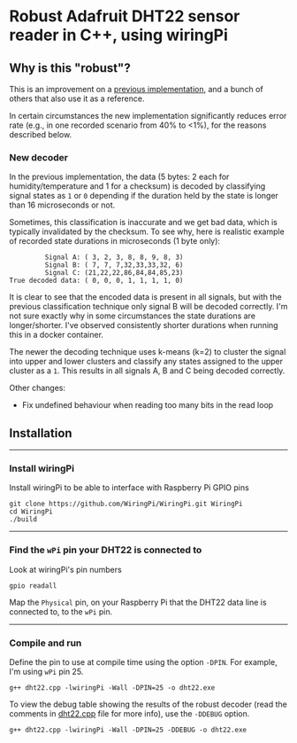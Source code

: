 # Robust Adafruit DHT22 sensor reader in C++, using wiringPi

## Why is this "robust"?

This is an improvement on a [previous implementation](http://www.uugear.com/portfolio/read-dht1122-temperature-humidity-sensor-from-raspberry-pi/), and a bunch of others that also use it as a reference.

In certain circumstances the new implementation significantly reduces error rate (e.g., in one recorded scenario from 40% to <1%), for the reasons described below.

### New decoder

In the previous implementation, the data
(5 bytes: 2 each for humidity/temperature and 1 for a checksum)
is decoded by classifying signal states as ```1``` or ```0``` depending if the duration held by the state is
longer than 16 microseconds or not.

Sometimes, this classification is inaccurate and we get bad data, which is typically
invalidated by the checksum. To see why, here is realistic example of recorded state durations in
microseconds (1 byte only):

             Signal A: ( 3, 2, 3, 8, 8, 9, 8, 3)
             Signal B: ( 7, 7, 7,32,33,33,32, 6)
             Signal C: (21,22,22,86,84,84,85,23)
    True decoded data: ( 0, 0, 0, 1, 1, 1, 1, 0)

It is clear to see that the encoded data is present in all signals, but with the previous
classification technique only signal B will be decoded correctly. I'm not sure exactly why
in some circumstances the state durations are longer/shorter. I've observed consistently
shorter durations when running this in a docker container.

The newer the decoding technique uses k-means (k=2) to cluster the signal into upper and lower
clusters and classify any states assigned to the upper cluster as a ```1```. This results in all
signals A, B and C being decoded correctly.

Other changes:

- Fix undefined behaviour when reading too many bits in the read loop

## Installation

---

### Install wiringPi

Install wiringPi to be able to interface with Raspberry Pi GPIO pins

    git clone https://github.com/WiringPi/WiringPi.git WiringPi
    cd WiringPi
    ./build

---

### Find the ```wPi``` pin your DHT22 is connected to

Look at wiringPi's pin numbers

    gpio readall

Map the ```Physical``` pin, on your Raspberry Pi that the DHT22 data line is connected to, to the ```wPi``` pin.

---

### Compile and run

Define the pin to use at compile time using the option ```-DPIN```. For example, I'm using ```wPi``` pin 25.

    g++ dht22.cpp -lwiringPi -Wall -DPIN=25 -o dht22.exe

To view the debug table showing the results of the robust decoder (read the comments in [dht22.cpp](./dht22.cpp) file for more info), use the ```-DDEBUG``` option.

    g++ dht22.cpp -lwiringPi -Wall -DPIN=25 -DDEBUG -o dht22.exe
